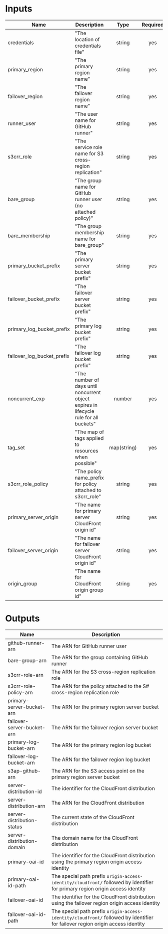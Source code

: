 # Inputs
| Name | Description | Type | Required
|---|---|:---:|:---:|
|credentials | "The location of credentials file" | string | yes
|primary\_region | "The primary region name" | string | yes
|failover\_region | "The failover region name" | string | yes
|runner\_user | "The user name for GitHub runner" | string | yes
|s3crr\_role | "The service role name for S3 cross-region replication" | string | yes
|bare\_group | "The group name for GitHub runner user (no attached policy)" | string | yes
|bare\_membership | "The group membership name for bare_group" | string | yes
|primary\_bucket\_prefix | "The primary server bucket prefix" | string | yes
|failover\_bucket\_prefix | "The failover server bucket prefix" | string | yes
|primary\_log\_bucket\_prefix | "The primary log bucket prefix" | string | yes
|failover\_log\_bucket\_prefix | "The failover log bucket prefix" | string | yes
|noncurrent\_exp | "The number of days until noncurrent object expires in lifecycle rule for all buckets" | number | yes
|tag\_set | "The map of tags applied to resources when possible" | map(string) | yes
|s3crr\_role\_policy | "The policy name_prefix for policy attached to s3crr_role" | string | yes
|primary\_server\_origin | "The name for primary server CloudFront origin id" | string | yes
|failover\_server\_origin | "The name for failover server CloudFront origin id" | string | yes
|origin\_group | "The name for CloudFront origin group id" | string | yes

# Outputs
| Name | Description |
|---|---|
|github-runner-arn | The ARN for GitHub runner user
|bare-group-arn | The ARN for the group containing GitHub runner
|s3crr-role-arn | The ARN for the S3 cross-region replication role
|s3crr-role-policy-arn | The ARN for the policy attached to the S# cross-region replication role
|primary-server-bucket-arn | The ARN for the primary region server bucket
|failover-server-bucket-arn | The ARN for the failover region server bucket
|primary-log-bucket-arn | The ARN for the primary region log bucket
|failover-log-bucket-arn | The ARN for the failover region log bucket
|s3ap-github-arn | The ARN for the S3 access point on the primary region server bucket
|server-distribution-id | The identifier for the CloudFront distribution
|server-distribution-arn | The ARN for the CloudFront distribution
|server-distribution-status | The current state of the CloudFront distribution
|server-distribution-domain | The domain name for the CloudFront distribution
|primary-oai-id | The identifier for the CloudFront distribution using the primary region origin access identity
|primary-oai-id-path | The special path prefix `origin-access-identity/cloudfront/` followed by identifier for primary region origin access identity
|failover-oai-id | The identifier for the CloudFront distribution using the failover region origin access identity
|failover-oai-id-path | The special path prefix `origin-access-identity/cloudfront/` followed by identifier for failover region origin access identity
